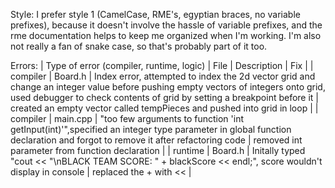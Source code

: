 
Style:
I prefer style 1 (CamelCase, RME's, egyptian braces, no variable prefixes), because it doesn't involve the hassle of variable prefixes,
and the rme documentation helps to keep me organized when I'm working.
I'm also not really a fan of snake case, so that's probably part of it too.

Errors:
| Type of error (compiler, runtime, logic) | File | Description | Fix |
| compiler | Board.h | Index error, attempted to index the 2d vector grid and change an integer value before pushing empty vectors of integers onto grid, used debugger to check contents of grid by setting a breakpoint before it | created an empty vector<int> called tempPieces and pushed into grid in loop |
| compiler | main.cpp | "too few arguments to function 'int getInput(int)'",specified an integer type parameter in global function declaration and forgot to remove it after refactoring code | removed int parameter from function declaration |
| runtime | Board.h | Initally typed "cout << "\nBLACK TEAM SCORE: " + blackScore << endl;", score wouldn't display in console | replaced the + with << |
